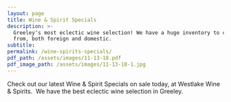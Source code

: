 ```yaml
---
layout: page
title: Wine & Spirit Specials
description: >-
  Greeley's most eclectic wine selection! We have a huge inventory to choose
  from, both foreign and domestic.
subtitle:
permalink: /wine-spirits-specials/
pdf_path: /assets/images/11-13-18.pdf
pdf_image_path: /assets/images/11-13-18-1.jpg
---
```


Check out our latest Wine & Spirit Specials on sale today, at Westlake Wine & Spirits.  We have the best eclectic wine selection in Greeley.